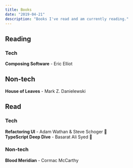 ```yaml
---
title: Books
date: "2019-04-21"
description: "Books I've read and am currently reading."
---
```


## Reading
### Tech
__Composing Software__ - Eric Elliot 

## Non-tech
__House of Leaves__ - Mark Z. Danielewski

## Read
### Tech
__Refactoring UI__ - Adam Wathan & Steve Schoger 👏  
__TypeScript Deep Dive__ - Basarat Ali Syed 👏

### Non-tech
__Blood Meridian__ - Cormac McCarthy



